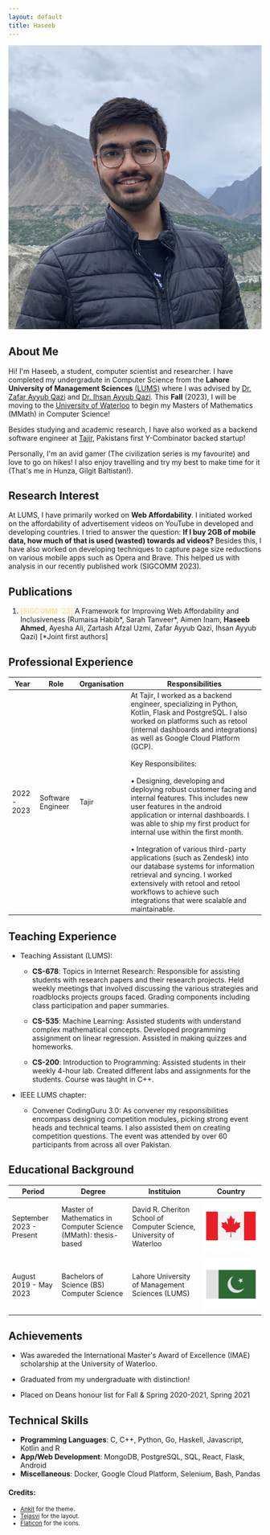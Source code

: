 ```yaml
---
layout: default
title: Haseeb
---
```


<img class="profile-picture" src="./haseeb.jpeg">

## About Me


Hi! I'm Haseeb, a student, computer scientist and researcher. I have completed my undergradute in Computer Science from the **Lahore University of Management Sciences** [(LUMS)](https://lums.edu.pk/programmes/bs-computer-science) where I was advised by [Dr. Zafar Ayyub Qazi](https://web.lums.edu.pk/~zafar/) and [Dr. Ihsan Ayyub Qazi](https://www.ihsanqazi.com/). This <strong>Fall</strong> (2023), I will be moving to the [University of Waterloo](https://uwaterloo.ca/graduate-studies-postdoctoral-affairs/future-students/programs/computer-science-mmath-waterloo) to begin my Masters of Mathematics (MMath) in Computer Science! 

Besides studying and academic research, I have also worked as a backend software engineer at [Tajir](https://www.tajir.app/sellers), Pakistans first Y-Combinator backed startup! 

Personally, I'm an avid gamer (The civilization series is my favourite) and love to go on hikes! I also enjoy travelling and try my best to make time for it (That's me in Hunza, Gilgit Baltistan!).

## Research Interest

At LUMS, I have primarily worked on <strong>Web Affordability</strong>. I initiated worked on the affordability of advertisement videos on YouTube in developed and developing countries. I tried to answer the question: <strong> If I buy 2GB of mobile data, how much of that is used (wasted) towards ad videos? </strong> Besides this, I have also worked on developing techniques to capture page size reductions on various mobile apps such as Opera and Brave. This helped us with analysis in our recently published work (SIGCOMM 2023).

## Publications

1. <span style='color:#FFD369;'>[SIGCOMM ‘23]</span> A Framework for Improving Web Affordability and Inclusiveness (Rumaisa Habib\*, Sarah Tanveer\*, Aimen Inam, <strong>Haseeb Ahmed</strong>, Ayesha Ali, Zartash Afzal Uzmi, Zafar Ayyub Qazi, Ihsan Ayyub Qazi) [*Joint first authors]


## Professional Experience

Year | Role | Organisation | Responsibilities
-----|------|--------------|-----------------
2022 - 2023 | Software Engineer  | Tajir | At Tajir, I worked as a backend engineer, specializing in Python, Kotlin, Flask and PostgreSQL. I also worked on platforms such as retool (internal dashboards and integrations) as well as Google Cloud Platform (GCP). <br ><br > Key Responsibilites: <br ><br > • Designing, developing and deploying robust customer facing and internal features. This includes new user features in the android application or internal dashboards. I was able to ship my first product for internal use within the first month. <br ><br > • Integration of various third-party applications (such as Zendesk) into our database systems for information retrieval and syncing. I worked extensively with retool and retool workflows to achieve such integrations that were scalable and maintainable.  

## Teaching Experience

* Teaching Assistant (LUMS):
    * **CS-678**: Topics in Internet Research:
    Responsible for assisting students with research papers and their research projects. Held weekly meetings that involved discussing the various strategies and roadblocks projects groups faced. Grading components including class participation and paper summaries.

    * **CS-535**: Machine Learning: Assisted students with understand complex mathematical concepts. Developed programming assignment on linear regression. Assisted in making quizzes and homeworks. 

    * **CS-200**: Introduction to Programming: Assisted students in their weekly 4-hour lab. Created different labs and assignments for the students. Course was taught in C++.

* IEEE LUMS chapter: 
    * Convener CodingGuru 3.0: As convener my responsibilities encompass designing competition modules, picking strong event heads and technical teams. I also assisted them on creating competition questions. The event was attended by over 60 participants from across all over Pakistan. 


## Educational Background

Period | Degree | Instituion | Country 
-----|------|--------------|----------
September 2023 - Present| Master of Mathematics in Computer Science (MMath): thesis-based| David R. Cheriton School of Computer Science, University of Waterloo| <img id='country_image' src='./resources/canada.png'>
August 2019 - May 2023| Bachelors of Science (BS) Computer Science | Lahore University of Management Sciences (LUMS) | <img id='country_image' src='./resources/pakistan.png'>

## Achievements

* Was awareded the International Master's Award of Excellence (IMAE) scholarship at the University of Waterloo.

* Graduated from my undergraduate with distinction! 

* Placed on Deans honour list for Fall & Spring 2020-2021, Spring 2021

## Technical Skills

* **Programming Languages**: C, C++, Python, Go, Haskell, Javascript, Kotlin and R
* **App/Web Development**: MongoDB, PostgreSQL, SQL, React, Flask, Android 
* **Miscellaneous**: Docker, Google Cloud Platform, Selenium, Bash, Pandas 


#### Credits: 
<ul>
<small>
<li><a href='https://github.com/ankitsultana/researcher/'>Ankit</a> for the theme.<br></li>
<li><a href='https://tejasvi.dev/'>Tejasvi</a> for the layout.<br></li>
<li><a href='https://www.flaticon.com/'>Flaticon</a> for the icons.<br></li>
</small>
</ul>
